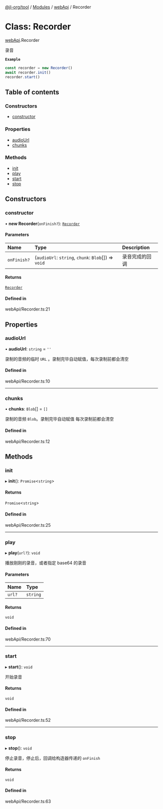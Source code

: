 [@jl-org/tool](../README.md) / [Modules](../modules.md) / [webApi](../modules/webApi.md) / Recorder

# Class: Recorder

[webApi](../modules/webApi.md).Recorder

录音

**`Example`**

```ts
const recorder = new Recorder()
await recorder.init()
recorder.start()
```

## Table of contents

### Constructors

- [constructor](webApi.Recorder.md#constructor)

### Properties

- [audioUrl](webApi.Recorder.md#audiourl)
- [chunks](webApi.Recorder.md#chunks)

### Methods

- [init](webApi.Recorder.md#init)
- [play](webApi.Recorder.md#play)
- [start](webApi.Recorder.md#start)
- [stop](webApi.Recorder.md#stop)

## Constructors

### constructor

• **new Recorder**(`onFinish?`): [`Recorder`](webApi.Recorder.md)

#### Parameters

| Name | Type | Description |
| :------ | :------ | :------ |
| `onFinish?` | (`audioUrl`: `string`, `chunk`: `Blob`[]) => `void` | 录音完成的回调 |

#### Returns

[`Recorder`](webApi.Recorder.md)

#### Defined in

webApi/Recorder.ts:21

## Properties

### audioUrl

• **audioUrl**: `string` = `''`

录制的音频的临时 `URL` 。录制完毕自动赋值，每次录制前都会清空

#### Defined in

webApi/Recorder.ts:10

___

### chunks

• **chunks**: `Blob`[] = `[]`

录制的音频 `Blob`。录制完毕自动赋值 每次录制前都会清空

#### Defined in

webApi/Recorder.ts:12

## Methods

### init

▸ **init**(): `Promise`\<`string`\>

#### Returns

`Promise`\<`string`\>

#### Defined in

webApi/Recorder.ts:25

___

### play

▸ **play**(`url?`): `void`

播放刚刚的录音，或者指定 base64 的录音

#### Parameters

| Name | Type |
| :------ | :------ |
| `url?` | `string` |

#### Returns

`void`

#### Defined in

webApi/Recorder.ts:70

___

### start

▸ **start**(): `void`

开始录音

#### Returns

`void`

#### Defined in

webApi/Recorder.ts:52

___

### stop

▸ **stop**(): `void`

停止录音，停止后，回调给构造器传递的 `onFinish`

#### Returns

`void`

#### Defined in

webApi/Recorder.ts:63

